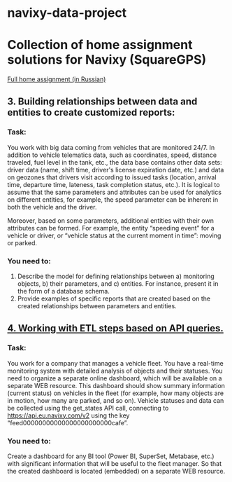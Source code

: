 # navixy-data-project
# Collection of home assignment solutions for Navixy (SquareGPS)

[Full home assignment (in Russian)](https://github.com/AnnaTSH/navixy-data-project/blob/main/%D0%A2%D0%B5%D1%81%D1%82%D0%BE%D0%B2%D1%8B%D0%B5%20%D0%B7%D0%B0%D0%B4%D0%B0%D0%BD%D0%B8%D1%8F_%20SquareGPS%20_%20DataAnalyst.pdf)

## 3. Building relationships between data and entities to create customized reports:

### Task: 

You work with big data coming from vehicles that are monitored 24/7. In addition to vehicle telematics data, such as
coordinates, speed, distance traveled, fuel level in the tank, etc., the data base contains other data sets: driver data (name, shift time, driver's license expiration date, etc.) and data on geozones that drivers visit according to issued tasks (location, arrival time, departure time, lateness, task completion status, etc.). It is logical to assume that the same parameters and attributes can be used for analytics on different entities, for example, the speed parameter can be inherent in both the vehicle and the driver.

Moreover, based on some parameters, additional entities with their own attributes can be formed. For example, the entity “speeding event” for a vehicle or driver, or “vehicle status at the current moment in time”: moving or parked.

### You need to:

1) Describe the model for defining relationships between a) monitoring objects, b) their parameters, and c) entities. For instance, present it in the form of a database schema.
2) Provide examples of specific reports that are created based on the created relationships between parameters and entities.

## [4. Working with ETL steps based on API queries.](https://github.com/AnnaTSH/navixy-data-project/tree/main/4#readme)

### Task: 

You work for a company that manages a vehicle fleet. You have a real-time monitoring system with detailed analysis of objects and their statuses. You need to organize a separate online dashboard, which will be available on a separate WEB resource. This dashboard should show summary information (current status) on vehicles in the fleet (for example, how many objects are in motion, how many are parked, and so on). Vehicle statuses and data can be collected using the get_states API call, connecting to https://api.eu.navixy.com/v2 using the key “feed00000000000000000000000cafe”.

### You need to:

Create a dashboard for any BI tool (Power BI, SuperSet, Metabase, etc.) with significant information that will be useful to the fleet manager. So that the created dashboard is located (embedded) on a separate WEB resource.
